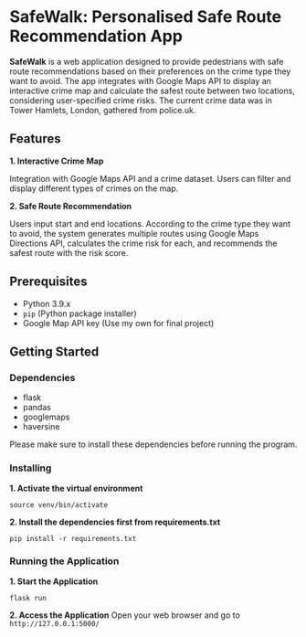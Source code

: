 # SafeWalk: Personalised Safe Route Recommendation App

**SafeWalk** is a web application designed to provide pedestrians with safe route recommendations based on their preferences on the crime type they want to avoid. The app integrates with Google Maps API to display an interactive crime map and calculate the safest route between two locations, considering user-specified crime risks.
The current crime data was in Tower Hamlets, London, gathered from police.uk.

## Features

**1. Interactive Crime Map**

Integration with Google Maps API and a crime dataset.
Users can filter and display different types of crimes on the map.

**2. Safe Route Recommendation**

Users input start and end locations.
According to the crime type they want to avoid, the system generates multiple routes using Google Maps Directions API, calculates the crime risk for each, and recommends the safest route with the risk score.

## Prerequisites

- Python 3.9.x
- `pip` (Python package installer)
- Google Map API key (Use my own for final project)

## Getting Started

### Dependencies

- flask
- pandas
- googlemaps
- haversine

Please make sure to install these dependencies before running the program.

### Installing

**1. Activate the virtual environment**

```
source venv/bin/activate
```

**2. Install the dependencies first from requirements.txt**

```
pip install -r requirements.txt
```

### Running the Application

**1. Start the Application**

```
flask run
```

**2. Access the Application**
Open your web browser and go to `http://127.0.0.1:5000/`
